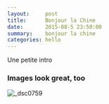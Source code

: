 ```yaml
---
layout:     post
title:      Bonjour la Chine
date:       2015-08-5 23:50:00
summary:    bonjour la chine
categories: hello
---
```

Une petite intro

### Images look great, too

![_dsc0759](https://cloud.githubusercontent.com/assets/1808854/9099011/a64151ae-3bcd-11e5-83f8-3ac46261ee84.jpg)


